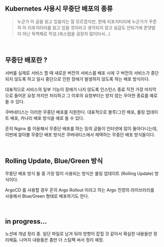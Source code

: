 ## Kubernetes 사용시 무중단 배포의 종류

> 누군가 이 글을 읽고 있을지는 잘 모르겠지만, 현재 리포지터리에 누군가가 꾸준히 이 리포지터리를 읽고 있을 것이라고 생각되지 않고 실감도 안되기에 존댓말이 아닌 독백체로 작성.(쑥스럼을 굉장히 많이타서...)

<br>



## 무중단 배포란 ?

서버를 실제로 서비스 할 때 새로운 버전의 서비스를 배포 시에 구 버전의 서비스가 중단되지 않도록 하고 일시 중단으로 인한 장애가 발생하지 않도록 하는 배포 방식이다.<br>

대표적으로 서비스의 일부 기능이 장애가 나지 않도록 인스턴스 종료 직전 가장 마지막으로 들어온 요청 까지만 처리하고 그 이후의 요청부터는 받지 않는 우아한 종료를 예로 들 수 있다.<br>

쿠버네티스는 이러한 무중단 배포를 지원한다. 대표적으로 블루/그린 배포, 롤링 업데이트 배포, 카나리 배포 방식을 예로 들 수 있다.<br>

흔히 Nginx 를 이용해서 무중단 배포를 하는 등의 글들이 인터넷에 많이 돌아다니는데, 이번에 알아볼 무중단 배포 방식은 쿠버네티스에서 채택하는 무중단 배포 방식들이다.<br>

<br>

## Rolling Update, Blue/Green 방식

무중단 배포 방식 들 중 가장 많이 사용되는 방식은 롤링 업데이트 (Rolling Update) 방식이다.<br>

ArgoCD 를 사용할 경우 흔히 Argo Rollout 이라고 하는 Argo 진영의 라이브러리를 사용해서 Blue/Green 형태로 배포하기도 한다.

<br>



## in progress...

노션에 개념 정리 중. 일단 파일로 남겨 둬야 방향이 잡힐 것 같아서 확실한 내용들만 정리해둠. 나머지 내용들은 좀만 더 스팀팩 써서 정리 예정.<br>

<br>

